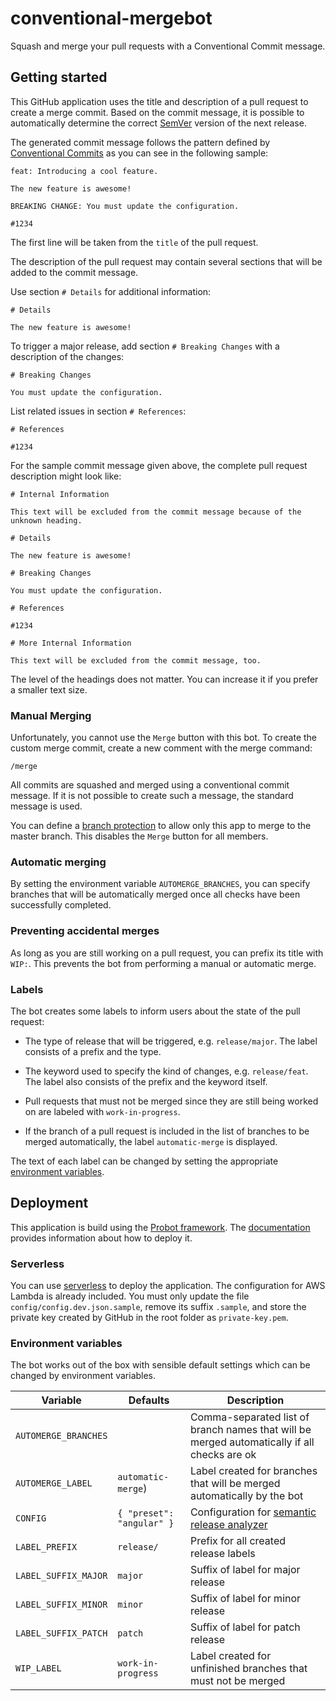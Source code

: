 # conventional-mergebot

Squash and merge your pull requests with a Conventional Commit message.

## Getting started

This GitHub application uses the title and description of a pull request to create a merge commit. Based on the commit message, it is possible to automatically determine the correct [SemVer](https://semver.org) version of the next release.

The generated commit message follows the pattern defined by [Conventional Commits](https://conventionalcommits.org) as you can see in the following sample:

```
feat: Introducing a cool feature.

The new feature is awesome!

BREAKING CHANGE: You must update the configuration.

#1234
```

The first line will be taken from the `title` of the pull request.

The description of the pull request may contain several sections that will be added to the commit message.

Use section `# Details` for additional information:

```
# Details

The new feature is awesome!
```

To trigger a major release, add section `# Breaking Changes` with a description of the changes:

```
# Breaking Changes

You must update the configuration.
```

List related issues in section `# References`:

```
# References

#1234
```

For the sample commit message given above, the complete pull request description might look like:

```
# Internal Information

This text will be excluded from the commit message because of the unknown heading.

# Details

The new feature is awesome!

# Breaking Changes

You must update the configuration.

# References

#1234

# More Internal Information

This text will be excluded from the commit message, too.
```

The level of the headings does not matter. You can increase it if you prefer a smaller text size.

### Manual Merging

Unfortunately, you cannot use the `Merge` button with this bot. To create the custom merge commit, create a new comment with the merge command:

```
/merge
```

All commits are squashed and merged using a conventional commit message. If it is not possible to create such a message, the standard message is used.

You can define a [branch protection](https://help.github.com/en/github/administering-a-repository/configuring-protected-branches) to allow only this app to merge to the master branch. This disables the `Merge` button for all members.

### Automatic merging

By setting the environment variable `AUTOMERGE_BRANCHES`, you can specify branches that will be automatically merged once all checks have been successfully completed.

### Preventing accidental merges

As long as you are still working on a pull request, you can prefix its title with `WIP:`. This prevents the bot from performing a manual or automatic merge.

### Labels

The bot creates some labels to inform users about the state of the pull request:

- The type of release that will be triggered, e.g. `release/major`. The label consists of a prefix and the type.

- The keyword used to specify the kind of changes, e.g. `release/feat`. The label also consists of the prefix and the keyword itself.

- Pull requests that must not be merged since they are still being worked on are labeled with `work-in-progress`.

- If the branch of a pull request is included in the list of branches to be merged automatically, the label `automatic-merge` is displayed.

The text of each label can be changed by setting the appropriate [environment variables](#environment-variables).

## Deployment

This application is build using the [Probot framework](https://probot.github.io). The [documentation](https://probot.github.io/docs/deployment/) provides information about how to deploy it.

### Serverless

You can use [serverless](https://serverless.com) to deploy the application. The configuration for AWS Lambda is already included. You must only update the file `config/config.dev.json.sample`, remove its suffix `.sample`, and store the private key created by GitHub in the root folder as `private-key.pem`.

### Environment variables

The bot works out of the box with sensible default settings which can be changed by environment variables.

| Variable             | Defaults                  | Description                                                                                                      |
| -------------------- | ------------------------- | ---------------------------------------------------------------------------------------------------------------- |
| `AUTOMERGE_BRANCHES` |                           | Comma-separated list of branch names that will be merged automatically if all checks are ok                      |
| `AUTOMERGE_LABEL`    | `automatic-merge`)        | Label created for branches that will be merged automatically by the bot                                          |
| `CONFIG`             | `{ "preset": "angular" }` | Configuration for [semantic release analyzer](https://github.com/semantic-release/commit-analyzer#configuration) |
| `LABEL_PREFIX`       | `release/`                | Prefix for all created release labels                                                                            |
| `LABEL_SUFFIX_MAJOR` | `major`                   | Suffix of label for major release                                                                                |
| `LABEL_SUFFIX_MINOR` | `minor`                   | Suffix of label for minor release                                                                                |
| `LABEL_SUFFIX_PATCH` | `patch`                   | Suffix of label for patch release                                                                                |
| `WIP_LABEL`          | `work-in-progress`        | Label created for unfinished branches that must not be merged                                                    |
